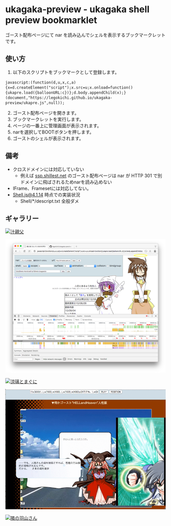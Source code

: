# ukagaka-preview - ukagaka shell preview bookmarklet

ゴースト配布ページにて nar を読み込んでシェルを表示するブックマークレットです。

## 使い方
1. 以下のスクリプトをブックマークとして登録します。
```
javascript:(function(d,u,x,c,a){x=d.createElement("script");x.src=u;x.onload=function(){ukapre.load({balloonURL:c})};d.body.appendChild(x);}(document,"https://legokichi.github.io/ukagaka-preview/ukapre.js",null));
```
2. ゴースト配布ページを開きます。
3. ブックマークレットを実行します。
4. ページの一番上に管理画面が表示されます。
5. narを選択してBOOTボタンを押します。
6. ゴーストのシェルが表示されます。

## 備考
* クロスドメインには対応していない
  * 例えば [ssp.shillest.net](ssp.shillest.net) のゴースト配布ページは nar が HTTP 301 で別ドメインに飛ばされるためnarを読み込めない
* IFrame、Framesetには対応してない。
* Shell.js@4.1.14 時点での実装状況
  * Shell/*/descript.txt 全般ダメ


## ギャラリー

[![汁親父](https://i.gyazo.com/500fe09e45715eaedc24e214106ad1b3.png)](https://web.archive.org/web/20080624135530/http://www.geocities.jp/kandolma/shiru.html)

[![空とあるゅう先生](https://raw.githubusercontent.com/legokichi/ukagaka-preview/master/screenshot.png)](http://himaoka.sakura.ne.jp/nanika.htm)

[![涼璃とまぐに](https://i.gyazo.com/e324464cd19f1deb48d0fd535c853de6.png)](https://web.archive.org/web/20110722114423/http://kasokeku.cool.ne.jp/)

[![HELLandHEAVEN](https://raw.githubusercontent.com/legokichi/ukagaka-preview/master/screenshot.gif)](http://www.tea-room.ne.jp/~shiki/saimohe/hah/index.html)

[![隣の羽山さん](https://i.gyazo.com/61e0841414389bd7ce3aa4d822e918ef.png)](http://macapeng.web.fc2.com/ukagaka/ukagaka.html)
